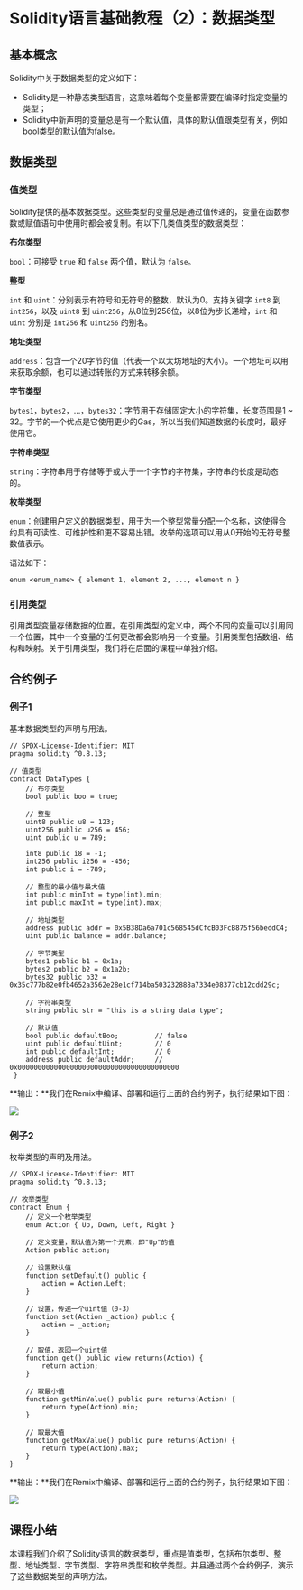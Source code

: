 # Solidity语言基础教程（2）：数据类型

## 基本概念

Solidity中关于数据类型的定义如下：

+ Solidity是一种静态类型语言，这意味着每个变量都需要在编译时指定变量的类型；
+ Solidity中新声明的变量总是有一个默认值，具体的默认值跟类型有关，例如bool类型的默认值为false。

## 数据类型

### 值类型

Solidity提供的基本数据类型。这些类型的变量总是通过值传递的，变量在函数参数或赋值语句中使用时都会被复制。有以下几类值类型的数据类型：

**布尔类型**

`bool`：可接受 `true` 和 `false` 两个值，默认为 `false`。

**整型**

`int` 和 `uint`：分别表示有符号和无符号的整数，默认为0。支持关键字 `int8` 到 `int256`，以及 `uint8` 到 `uint256`，从8位到256位，以8位为步长递增，`int` 和 `uint` 分别是 `int256` 和 `uint256` 的别名。

**地址类型**

`address`：包含一个20字节的值（代表一个以太坊地址的大小）。一个地址可以用来获取余额，也可以通过转账的方式来转移余额。

**字节类型**

`bytes1`，`bytes2`，...，`bytes32`：字节用于存储固定大小的字符集，长度范围是1 ~ 32。字节的一个优点是它使用更少的Gas，所以当我们知道数据的长度时，最好使用它。

**字符串类型**

`string`：字符串用于存储等于或大于一个字节的字符集，字符串的长度是动态的。

**枚举类型**

`enum`：创建用户定义的数据类型，用于为一个整型常量分配一个名称，这使得合约具有可读性、可维护性和更不容易出错。枚举的选项可以用从0开始的无符号整数值表示。

语法如下：

```
enum <enum_name> { element 1, element 2, ..., element n } 
```

### 引用类型

引用类型变量存储数据的位置。在引用类型的定义中，两个不同的变量可以引用同一个位置，其中一个变量的任何更改都会影响另一个变量。引用类型包括数组、结构和映射。关于引用类型，我们将在后面的课程中单独介绍。

## 合约例子

### 例子1

基本数据类型的声明与用法。

```
// SPDX-License-Identifier: MIT
pragma solidity ^0.8.13;

// 值类型
contract DataTypes {
    // 布尔类型
    bool public boo = true;
		
    // 整型
    uint8 public u8 = 123;
    uint256 public u256 = 456;
    uint public u = 789;
    
    int8 public i8 = -1;
    int256 public i256 = -456;
    int public i = -789;

    // 整型的最小值与最大值
    int public minInt = type(int).min;
    int public maxInt = type(int).max;

    // 地址类型
    address public addr = 0x5B38Da6a701c568545dCfcB03FcB875f56beddC4;
    uint public balance = addr.balance;

    // 字节类型
    bytes1 public b1 = 0x1a;
    bytes2 public b2 = 0x1a2b;
    bytes32 public b32 = 0x35c777b82e0fb4652a3562e28e1cf714ba503232888a7334e08377cb12cdd29c;
 
    // 字符串类型
    string public str = "this is a string data type";
 
    // 默认值
    bool public defaultBoo;         // false
    uint public defaultUint;        // 0
    int public defaultInt;          // 0
    address public defaultAddr;     // 0x0000000000000000000000000000000000000000
 }
```

**输出：**我们在Remix中编译、部署和运行上面的合约例子，执行结果如下图：

![](images/remix-datatypes.png)

### 例子2

枚举类型的声明及用法。

```
// SPDX-License-Identifier: MIT
pragma solidity ^0.8.13;

// 枚举类型
contract Enum {
    // 定义一个枚举类型
    enum Action { Up, Down, Left, Right }

    // 定义变量，默认值为第一个元素，即"Up"的值
    Action public action;

    // 设置默认值
    function setDefault() public {
        action = Action.Left;
    }

    // 设置，传递一个uint值（0-3）
    function set(Action _action) public {
        action = _action;
    }

    // 取值，返回一个uint值
    function get() public view returns(Action) {
        return action;
    }

    // 取最小值
    function getMinValue() public pure returns(Action) {
        return type(Action).min;
    }

    // 取最大值
    function getMaxValue() public pure returns(Action) {
        return type(Action).max;
    }
}
```

**输出：**我们在Remix中编译、部署和运行上面的合约例子，执行结果如下图：

![](images/remix-enum.png)

## 课程小结

本课程我们介绍了Solidity语言的数据类型，重点是值类型，包括布尔类型、整型、地址类型、字节类型、字符串类型和枚举类型。并且通过两个合约例子，演示了这些数据类型的声明方法。

